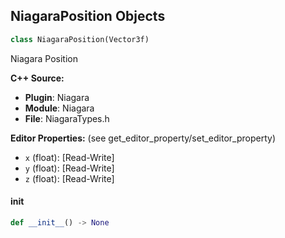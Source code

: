 ## NiagaraPosition Objects

```python
class NiagaraPosition(Vector3f)
```

Niagara Position

**C++ Source:**

- **Plugin**: Niagara
- **Module**: Niagara
- **File**: NiagaraTypes.h

**Editor Properties:** (see get_editor_property/set_editor_property)

- ``x`` (float):  [Read-Write]
- ``y`` (float):  [Read-Write]
- ``z`` (float):  [Read-Write]

<a id="unreal.NiagaraPosition.__init__"></a>

#### __init__

```python
def __init__() -> None
```

<a id="unreal.NiagaraSpawnInfo"></a>